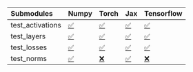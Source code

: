 | Submodules       | Numpy                                                                                                                           | Torch                                                                                                                           | Jax                                                                                                                             | Tensorflow                                                                                                                      |
|:-----------------|:--------------------------------------------------------------------------------------------------------------------------------|:--------------------------------------------------------------------------------------------------------------------------------|:--------------------------------------------------------------------------------------------------------------------------------|:--------------------------------------------------------------------------------------------------------------------------------|
| test_activations | <a href="https://github.com/unifyai/ivy/runs/8016878419?check_suite_focus=true" rel="noopener noreferrer" target="_blank">✅</a> | <a href="https://github.com/unifyai/ivy/runs/8016879218?check_suite_focus=true" rel="noopener noreferrer" target="_blank">✅</a> | <a href="https://github.com/unifyai/ivy/runs/8016879919?check_suite_focus=true" rel="noopener noreferrer" target="_blank">✅</a> | <a href="https://github.com/unifyai/ivy/runs/8016880585?check_suite_focus=true" rel="noopener noreferrer" target="_blank">✅</a> |
| test_layers      | <a href="https://github.com/unifyai/ivy/runs/8016878577?check_suite_focus=true" rel="noopener noreferrer" target="_blank">✅</a> | <a href="https://github.com/unifyai/ivy/runs/8016879373?check_suite_focus=true" rel="noopener noreferrer" target="_blank">✅</a> | <a href="https://github.com/unifyai/ivy/runs/8016880074?check_suite_focus=true" rel="noopener noreferrer" target="_blank">✅</a> | <a href="https://github.com/unifyai/ivy/runs/8016880736?check_suite_focus=true" rel="noopener noreferrer" target="_blank">✅</a> |
| test_losses      | <a href="https://github.com/unifyai/ivy/runs/8016878807?check_suite_focus=true" rel="noopener noreferrer" target="_blank">✅</a> | <a href="https://github.com/unifyai/ivy/runs/8016879577?check_suite_focus=true" rel="noopener noreferrer" target="_blank">✅</a> | <a href="https://github.com/unifyai/ivy/runs/8016880237?check_suite_focus=true" rel="noopener noreferrer" target="_blank">✅</a> | <a href="https://github.com/unifyai/ivy/runs/8016880883?check_suite_focus=true" rel="noopener noreferrer" target="_blank">✅</a> |
| test_norms       | <a href="https://github.com/unifyai/ivy/runs/8016879034?check_suite_focus=true" rel="noopener noreferrer" target="_blank">✅</a> | <a href="https://github.com/unifyai/ivy/runs/8016879769?check_suite_focus=true" rel="noopener noreferrer" target="_blank">❌</a> | <a href="https://github.com/unifyai/ivy/runs/8016880399?check_suite_focus=true" rel="noopener noreferrer" target="_blank">✅</a> | <a href="https://github.com/unifyai/ivy/runs/8016881051?check_suite_focus=true" rel="noopener noreferrer" target="_blank">❌</a> |